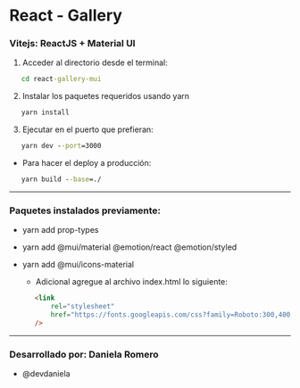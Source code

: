 # React - Gallery

### Vitejs: ReactJS + Material UI

   1. Acceder al directorio desde el terminal:
   ```cmd
      cd react-gallery-mui
   ```
   2. Instalar los paquetes requeridos usando yarn
   ```cmd
      yarn install
   ```
   3. Ejecutar en el puerto que prefieran:
   ```cmd
      yarn dev --port=3000
   ```
   
   * Para hacer el deploy a producción:
   ```cmd
      yarn build --base=./
   ```

****************************************************************
### Paquetes instalados previamente:

   * yarn add prop-types
   * yarn add @mui/material @emotion/react @emotion/styled
   * yarn add @mui/icons-material

     - Adicional agregue al archivo index.html lo siguiente:
     ```html
        <link 
            rel="stylesheet" 
            href="https://fonts.googleapis.com/css?family=Roboto:300,400,500,700&display=swap"
        />
     ```


****************************************************************

### Desarrollado por: Daniela Romero
* @devdaniela
